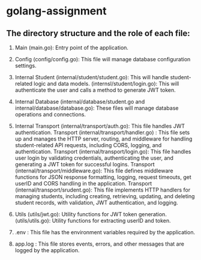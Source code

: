 # golang-assignment

## The directory structure and the role of each file:

1. Main (main.go): Entry point of the application.

2. Config (config/config.go): This file will manage database configuration settings.

3. Internal 
    Student
    (internal/student/student.go): This will handle student-related logic and data models.
    (internsl/student/login.go): This will authenticate the user and calls a method to generate JWT token.

4. Internal
    Database (internal/database/student.go and internal/database/database.go): These files will manage database operations and connections.

5. Internal
    Transport (internal/transport/auth.go): This file handles JWT authentication.
    Transport (internal/transport/handler.go) : This file sets up and manages the HTTP server, routing, and middleware for handling student-related API requests, including CORS, logging, and authentication.
    Transport (internal/transport/login.go): This file handles user login by validating credentials, authenticating the user, and generating a JWT token for successful logins.
    Transport (internal/transport/middleware.go): This file defines middleware functions for JSON response formatting, logging, request timeouts, get userID and CORS handling in the application.
    Transport (internal/transport/srudent.go): This file implements HTTP handlers for managing students, including creating, retrieving, updating, and deleting student records, with validation, JWT authentication, and logging.

6. Utils (utils/jwt.go): Utility functions for JWT token generation.
         (utils/utils.go): Utility functions for extracting userID and token.

7. .env : This file has the environment variables required by the application.

8. app.log : This file stores events, errors, and other messages that are logged by the application.


